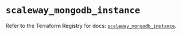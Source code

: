 # `scaleway_mongodb_instance`

Refer to the Terraform Registry for docs: [`scaleway_mongodb_instance`](https://registry.terraform.io/providers/scaleway/scaleway/2.53.0/docs/resources/mongodb_instance).
